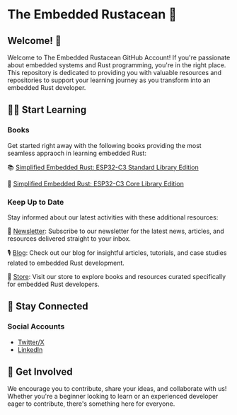 # The Embedded Rustacean 🦀

## Welcome! 👋

Welcome to The Embedded Rustacean GitHub Account! If you're passionate about embedded systems and Rust programming, you're in the right place. This repository is dedicated to providing you with valuable resources and repositories to support your learning journey as you transform into an embedded Rust developer.

## 👨‍🏫 Start Learning
### Books
Get started right away with the following books providing the most seamless appraoch in learning embedded Rust:

📚 [Simplified Embedded Rust: ESP32-C3 Standard Library Edition](https://www.theembeddedrustacean.com/c/ser-std)

📙 [Simplified Embedded Rust: ESP32-C3 Core Library Edition](https://www.theembeddedrustacean.com/c/ser-no-std)

### Keep Up to Date
Stay informed about our latest activities with these additional resources:

📰 [Newsletter](https://www.theembeddedrustacean.com/subscribe): Subscribe to our newsletter for the latest news, articles, and resources delivered straight to your inbox.
  
🎙️ [Blog](https://blog.theembeddedrustacean.com): Check out our blog for insightful articles, tutorials, and case studies related to embedded Rust development.
  
🛒 [Store](https://store.theembeddedrustacean.com): Visit our store to explore books and resources curated specifically for embedded Rust developers.

## 🚀 Stay Connected

### Social Accounts
- [Twitter/X](https://twitter.com/theembeddedrust)
- [LinkedIn](https://www.linkedin.com/company/the-embedded-rustacean/)

## 🤝 Get Involved

We encourage you to contribute, share your ideas, and collaborate with us! Whether you're a beginner looking to learn or an experienced developer eager to contribute, there's something here for everyone.


